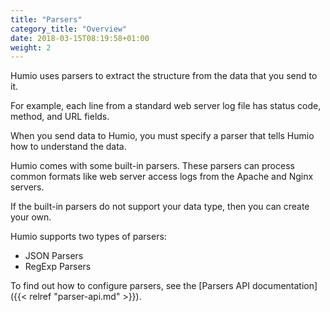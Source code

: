 ```yaml
---
title: "Parsers"
category_title: "Overview"
date: 2018-03-15T08:19:58+01:00
weight: 2
---
```

Humio uses parsers to extract the structure from the data that you send to it.

For example, each line from a standard web server log file has status code,
method, and URL fields.

When you send data to Humio, you must specify a parser that tells Humio how to
understand the data.

Humio comes with some built-in parsers. These parsers can process common formats
like web server access logs from the Apache and Nginx servers.

If the built-in parsers do not support your data type, then you can create
your own.

Humio supports two types of parsers:

* JSON Parsers
* RegExp Parsers

To find out how to configure parsers, see the
[Parsers API documentation]({{< relref "parser-api.md" >}}).
